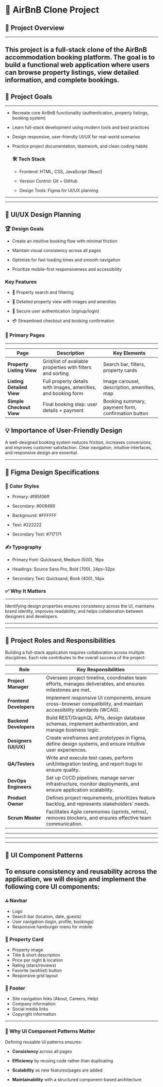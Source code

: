# 🏡 AirBnB Clone Project
## 📌 Project Overview
---
This project is a full-stack clone of the AirBnB accommodation booking platform. The goal is to build a functional web application where users can browse property listings, view detailed information, and complete bookings.
---

## 🚀 Project Goals
----
* Recreate core AirBnB functionality (authentication, property listings, booking system)

* Learn full-stack development using modern tools and best practices

* Design responsive, user-friendly UI/UX for real-world scenarios

* Practice project documentation, teamwork, and clean coding habits


    ### 🛠 Tech Stack

    * Frontend: HTML, CSS, JavaScript (React)

    * Version Control: Git + GitHub

    * Design Tools: Figma for UI/UX planning

---
---
## 🎨 UI/UX Design Planning
### 🏆 Design Goals

- Create an intuitive booking flow with minimal friction

- Maintain visual consistency across all pages

- Optimize for fast loading times and smooth navigation

- Prioritize mobile-first responsiveness and accessibility

### Key Features

- 🔎 Property search and filtering

- 🏡 Detailed property view with images and amenities

- 🔐 Secure user authentication (signup/login)

- 💳 Streamlined checkout and booking confirmation


### 📄 Primary Pages
---
|Page                       | Description                                                    |Key Elements                    |
| ------------------------- | -------------------------------------------------------------- | -------------------------------------------------- |
| **Property Listing View** | Grid/list of available properties with filters and sorting     | Search bar, filters, property cards                |
| **Listing Detailed View** | Full property details with images, amenities, and booking form | Image carousel, description, amenities, map        |
| **Simple Checkout View**  | Final booking step: user details + payment                     | Booking summary, payment form, confirmation button |

## 💡 Importance of User-Friendly Design

 A well-designed booking system reduces friction, increases conversions, and improves customer satisfaction. Clear navigation, intuitive interfaces, and responsive design are essential.

---
## 🎨 Figma Design Specifications
### 🎨 Color Styles

* Primary: #f85f06ff

* Secondary: #008489

* Background: #FFFFFF

* Text: #222222

* Secondary Text: #717171

### ✍️ Typography

* Primary Font: Quicksand, Medium (500), 16px

* Headings: Source Sans Pro, Bold (700), 24px–32px

* Secondary Text: Quicksand, Book (400), 14px

### ✅ Why It Matters
---
Identifying design properties ensures consistency across the UI, maintains brand identity, improves readability, and helps collaboration between designers and developers.

---
---
## 👥 Project Roles and Responsibilities

Building a full-stack application requires collaboration across multiple disciplines. Each role contributes to the overall success of the project:

| Role              | Key Responsibilities |
|-------------------|-----------------------|
| **Project Manager** | Oversees project timeline, coordinates team efforts, manages deliverables, and ensures milestones are met. |
| **Frontend Developers** | Implement responsive UI components, ensure cross-browser compatibility, and maintain accessibility standards (WCAG). |
| **Backend Developers** | Build REST/GraphQL APIs, design database schemas, implement authentication, and manage business logic. |
| **Designers (UI/UX)** | Create wireframes and prototypes in Figma, define design systems, and ensure intuitive user experiences. |
| **QA/Testers** | Write and execute test cases, perform unit/integration testing, and report bugs to ensure quality. |
| **DevOps Engineers** | Set up CI/CD pipelines, manage server infrastructure, monitor deployments, and ensure application scalability. |
| **Product Owner** | Defines project requirements, prioritizes feature backlog, and represents stakeholders’ needs. |
| **Scrum Master** | Facilitates Agile ceremonies (sprints, retros), removes blockers, and ensures effective team communication. |

---
---
---

## 🧩 UI Component Patterns

To ensure consistency and reusability across the application, we will design and implement the following core UI components:
--
### 🔝 Navbar
- Logo  
- Search bar (location, date, guests)  
- User navigation (login, profile, bookings)  
- Responsive hamburger menu for mobile  

### 🏡 Property Card
- Property image
- Title & short description
- Price per night & location
- Rating (stars/reviews)
- Favorite (wishlist) button
- Responsive grid layout

### 📄 Footer
- Site navigation links (About, Careers, Help)
- Company information
- Social media links
- Copyright information

---

### 📌 Why UI Component Patterns Matter
Defining reusable UI patterns ensures:
- **Consistency** across all pages

- **Efficiency** by reusing code rather than duplicating

- **Scalability** as new features/pages are added

- **Maintainability** with a structured component-based architecture

